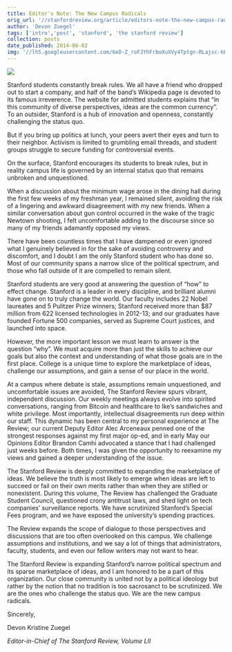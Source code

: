 ```yaml
---
title: Editor's Note: The New Campus Radicals
orig_url: '//stanfordreview.org/article/editors-note-the-new-campus-radicals/'
author: 'Devon Zuegel'
tags: ['intro','post', 'stanford', 'the stanford review']
collection: posts
date_published: 2014-06-02
img: '//lh5.googleusercontent.com/6eD-Z_roFJYhFrboXuXVy4Tptgn-RLajsc-kBYEFPqMwSGyHIdVtsa-G91-W6wNZQlQaLvslNQNixMEaAMPBfT2UOfDwyTzy-w6rP7xj1Fpe-tMN3cRN4tigiXdbsPl5Pw'
---
```


![](//lh5.googleusercontent.com/6eD-Z_roFJYhFrboXuXVy4Tptgn-RLajsc-kBYEFPqMwSGyHIdVtsa-G91-W6wNZQlQaLvslNQNixMEaAMPBfT2UOfDwyTzy-w6rP7xj1Fpe-tMN3cRN4tigiXdbsPl5Pw)

Stanford students constantly break rules. We all have a friend who dropped out to start a company, and half of the band’s Wikipedia page is devoted to its famous irreverence. The website for admitted students explains that “in this community of diverse perspectives, ideas are the common currency”. To an outsider, Stanford is a hub of innovation and openness, constantly challenging the status quo.

But if you bring up politics at lunch, your peers avert their eyes and turn to their neighbor. Activism is limited to grumbling email threads, and student groups struggle to secure funding for controversial events.

On the surface, Stanford encourages its students to break rules, but in reality campus life is governed by an internal status quo that remains unbroken and unquestioned.

When a discussion about the minimum wage arose in the dining hall during the first few weeks of my freshman year, I remained silent, avoiding the risk of a lingering and awkward disagreement with my new friends. When a similar conversation about gun control occurred in the wake of the tragic Newtown shooting, I felt uncomfortable adding to the discourse since so many of my friends adamantly opposed my views.

There have been countless times that I have dampened or even ignored what I genuinely believed in for the sake of avoiding controversy and discomfort, and I doubt I am the only Stanford student who has done so. Most of our community spans a narrow slice of the political spectrum, and those who fall outside of it are compelled to remain silent.

Stanford students are very good at answering the question of “how” to effect change. Stanford is a leader in every discipline, and brilliant alumni have gone on to truly change the world. Our faculty includes 22 Nobel laureates and 5 Pulitzer Prize winners; Stanford received more than $87 million from 622 licensed technologies in 2012-13; and our graduates have founded Fortune 500 companies, served as Supreme Court justices, and launched into space.

However, the more important lesson we must learn to answer is the question “why”. We must acquire more than just the skills to achieve our goals but also the context and understanding of what those goals are in the first place. College is a unique time to explore the marketplace of ideas, challenge our assumptions, and gain a sense of our place in the world.

At a campus where debate is stale, assumptions remain unquestioned, and uncomfortable issues are avoided, The Stanford Review spurs vibrant, independent discussion. Our weekly meetings always evolve into spirited conversations, ranging from Bitcoin and healthcare to Ike’s sandwiches and white privilege. Most importantly, intellectual disagreements run deep within our staff. This dynamic has been central to my personal experience at The Review; our current Deputy Editor Alec Arceneaux penned one of the strongest responses against my first major op-ed, and in early May our Opinions Editor Brandon Camhi advocated a stance that I had challenged just weeks before. Both times, I was given the opportunity to reexamine my views and gained a deeper understanding of the issue.

The Stanford Review is deeply committed to expanding the marketplace of ideas. We believe the truth is most likely to emerge when ideas are left to succeed or fail on their own merits rather than when they are stifled or nonexistent. During this volume, The Review has challenged the Graduate Student Council, questioned crony antitrust laws, and shed light on tech companies’ surveillance reports. We have scrutinized Stanford’s Special Fees program, and we have exposed the university’s spending practices.

The Review expands the scope of dialogue to those perspectives and discussions that are too often overlooked on this campus. We challenge assumptions and institutions, and we say a lot of things that administrators, faculty, students, and even our fellow writers may not want to hear.

The Stanford Review is expanding Stanford’s narrow political spectrum and its sparse marketplace of ideas, and I am honored to be a part of this organization. Our close community is united not by a political ideology but rather by the notion that no tradition is too sacrosanct to be scrutinized. We are the ones who challenge the status quo. We are the new campus radicals.


Sincerely,

Devon Kristine Zuegel

*Editor-in-Chief of The Stanford Review, Volume LII*
